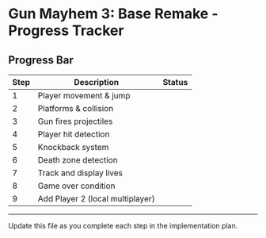 # Gun Mayhem 3: Base Remake - Progress Tracker

## Progress Bar

| Step | Description                             | Status    |
|------|-----------------------------------------|-----------|
|  1   | Player movement & jump                  |           |
|  2   | Platforms & collision                   |           |
|  3   | Gun fires projectiles                   |           |
|  4   | Player hit detection                    |           |
|  5   | Knockback system                        |           |
|  6   | Death zone detection                    |           |
|  7   | Track and display lives                 |           |
|  8   | Game over condition                     |           |
|  9   | Add Player 2 (local multiplayer)        |           |

---

Update this file as you complete each step in the implementation plan.

